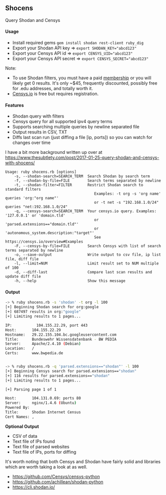 ## Shocens

Query Shodan and Censys

#### Usage

* Install required gems                 `gem install shodan rest-client ruby_dig`
* Export your Shodan API key            => `export SHODAN_KEY="abcd123"`
* Export your Censys API id             => `export CENSYS_UID="abcd123"`
* Export your Censys API secret         => `export CENSYS_SECRET="abcd123"`

Note:

* To use Shodan filters, you must have a paid [membership](https://account.shodan.io/) or you will likely get 0 results.
It's only ~$45, frequently discounted, possibly free for .edu addresses, and totally worth it.
* [Censys.io](https://censys.io/) is free but requires registration.

#### Features
* Shodan query with filters
* Censys query for all supported ipv4 query terms
* Supports searching multiple queries by newline separated file
* Output results in CSV, TXT
* Diffs last scan run (just diffing a file [ip, ports]) so you can watch for changes over time

I have a bit more background written up over at https://www.thesubtlety.com/post/2017-01-25-query-shodan-and-censys-with-shocens/

```
Usage: ruby shocens.rb [options]
    -s, --shodan-search=SEARCH_TERM  Search Shodan by search term
    -f, --shodan-by-file=FILE        Search terms separated by newline
    -t, --shodan-filter=FILTER       Restrict Shodan search to standard filters
                                        Examples: -t org -s 'org name' queries 'org:"org name"'
                                        or -t net -s "192.168.1.0/24" queries "net:192.168.1.0/24"
    -q, --censys-search=SEARCH_TERM  Your censys.io query. Examples: '127.0.0.1' or 'domain.tld'
                                        or 'parsed.extensions=="domain.tld"'
                                        or 'autonomous_system.description:"target"'
                                        See https://censys.io/overview#Examples
    -F, --censys-by-file=FILE        Search Censys with list of search terms separated by newline
    -o, --save-output                Write output to csv file, ip list file, diff file
    -l, --limit=NUM                  Limit result set to NUM multiple of 100
    -d, --diff-last                  Compare last scan results and update diff file
    -h, --help                       Show this message
```

#### Output

```bash
-> % ruby shocens.rb -s 'shodan' -t org -l 100
[+] Beginning Shodan search for org:google
[+] 687497 results in org:"google"
[+] Limiting results to 1 pages...

IP:		      104.155.22.29, port 443
Host:		104.155.22.29
Hostname:	29.22.155.104.bc.googleusercontent.com
Title:		Bundeswehr Wissensdatenbank - BW PEDIA
Server:		Apache/2.4.10 (Debian)
Location:	/
Certs:		www.bwpedia.de 


-> % ruby shocens.rb -q 'parsed.extensions=="shodan"' -l 100 
[+] Beginning Censys search for parsed.extensions=="shodan"
[+] 116 results for parsed.extensions=="shodan"
[+] Limiting results to 1 pages...

[+] Parsing page 1 of 1

Host:		104.131.0.69: ports 80
Server:		nginx/1.4.6 (Ubuntu)
Powered By:	
Title:		Shodan Internet Census
Cert Names:	, 

```
**Optional Output**

* CSV of data
* Text file of IPs found
* Text file of parsed websites 
* Text file of IPs, ports for diffing

It's worth noting that both Censys and Shodan have fairly solid and libraries which are worth taking a look at as well.

* https://github.com/Censys/censys-python
* https://github.com/achillean/shodan-python
* https://cli.shodan.io/

